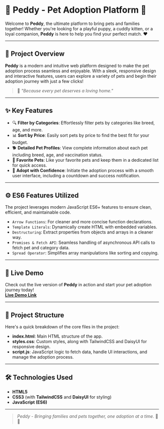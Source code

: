 # 🐾 **Peddy - Pet Adoption Platform** 🐾

Welcome to **Peddy**, the ultimate platform to bring pets and families together! Whether you're looking for a playful puppy, a cuddly kitten, or a loyal companion, **Peddy** is here to help you find your perfect match. ❤️

---

## 🌟 **Project Overview**
**Peddy** is a modern and intuitive web platform designed to make the pet adoption process seamless and enjoyable. With a sleek, responsive design and interactive features, users can explore a variety of pets and begin their adoption journey with just a few clicks!

> 🏡 _"Because every pet deserves a loving home."_

---

## ✨ **Key Features**

- 🔍 **Filter by Categories**: Effortlessly filter pets by categories like breed, age, and more.
- 📊 **Sort by Price**: Easily sort pets by price to find the best fit for your budget.
- 🐕 **Detailed Pet Profiles**: View complete information about each pet including breed, age, and vaccination status.
- 💖 **Favorite Pets**: Like your favorite pets and keep them in a dedicated list for quick access.
- 🎉 **Adopt with Confidence**: Initiate the adoption process with a smooth user interface, including a countdown and success notification.

---

## ⚙️ **ES6 Features Utilized**

The project leverages modern JavaScript ES6+ features to ensure clean, efficient, and maintainable code.

- `Arrow Functions`: For cleaner and more concise function declarations.
- `Template Literals`: Dynamically create HTML with embedded variables.
- `Destructuring`: Extract properties from objects and arrays in a cleaner way.
- `Promises & Fetch API`: Seamless handling of asynchronous API calls to fetch pet and category data.
- `Spread Operator`: Simplifies array manipulations like sorting and copying.

---

## 🚀 **Live Demo**
Check out the live version of **Peddy** in action and start your pet adoption journey today!  
[**Live Demo Link**](https://jazzy-lily-ef6038.netlify.app/)

---

## 📁 **Project Structure**
Here's a quick breakdown of the core files in the project:

- **index.html**: Main HTML structure of the app.
- **styles.css**: Custom styles, along with TailwindCSS and DaisyUI for responsive design.
- **script.js**: JavaScript logic to fetch data, handle UI interactions, and manage the adoption process.

---

## 🛠️ **Technologies Used**
- **HTML5**
- **CSS3** (with **TailwindCSS** and **DaisyUI** for styling)
- **JavaScript (ES6)**

---

> _Peddy - Bringing families and pets together, one adoption at a time._ 🐶🐱
